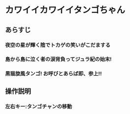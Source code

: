 # カワイイカワイイタンゴちゃん 

## あらすじ

### 夜空の星が輝く陰でトカゲの笑いがこだまする

### 島から島に泣く者の涙背負ってジュラ紀の始末!

### 黒猫旋風タンゴ! お呼びとあらば即、参上!!

## 操作説明

### 左右キー:タンゴチャンの移動
